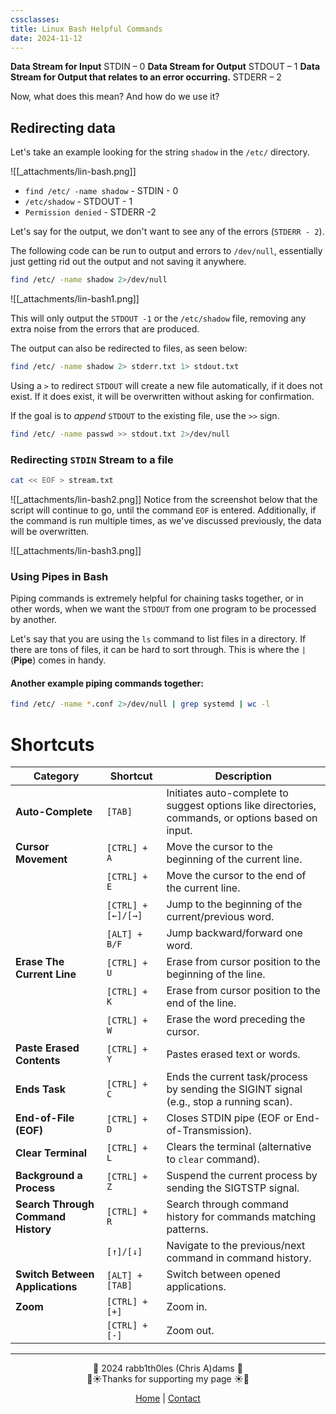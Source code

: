 ```yaml
---
cssclasses: 
title: Linux Bash Helpful Commands
date: 2024-11-12
---
```


**Data Stream for Input**
        STDIN – 0
**Data Stream for Output**
        STDOUT – 1
**Data Stream for Output that relates to an error occurring.**
        STDERR – 2

Now, what does this mean? And how do we use it?
## Redirecting data

Let's take an example looking for the string `shadow` in the `/etc/` directory. 

![[_attachments/lin-bash.png]]
* `find /etc/ -name shadow` - STDIN - 0
* `/etc/shadow` - STDOUT - 1
* `Permission denied` - STDERR -2

Let's say for the output, we don't want to see any of the errors (`STDERR - 2`).

The following code can be run to output and errors to `/dev/null`, essentially just getting rid out the output and not saving it anywhere.

```bash
find /etc/ -name shadow 2>/dev/null
```

![[_attachments/lin-bash1.png]]

This will only output the `STDOUT -1` or the `/etc/shadow` file, removing any extra noise from the errors that are produced.

The output can also be redirected to files, as seen below:

```bash
find /etc/ -name shadow 2> stderr.txt 1> stdout.txt
```

Using a `>` to redirect `STDOUT` will create a new file automatically, if it does not exist. If it does exist, it will be overwritten without asking for confirmation.

If the goal is to *append* `STDOUT` to the existing file, use the `>>` sign.

```bash
find /etc/ -name passwd >> stdout.txt 2>/dev/null
```

### Redirecting `STDIN` Stream to a file

```bash
cat << EOF > stream.txt
```

![[_attachments/lin-bash2.png]]
Notice from the screenshot below that the script will continue to go, until the command `EOF` is entered. Additionally, if the command is run multiple times, as we've discussed previously, the data will be overwritten.

![[_attachments/lin-bash3.png]]

<div class="neon-line"></div>

### Using Pipes in Bash

Piping commands is extremely helpful for chaining tasks together, or in other words, when we want the `STDOUT` from one program to be processed by another. 

Let's say that you are using the `ls` command to list files in a directory. If there are tons of files, it can be hard to sort through. This is where the `|` (**Pipe**) comes in handy.

#### Another example piping commands together:

```bash
find /etc/ -name *.conf 2>/dev/null | grep systemd | wc -l
```

# Shortcuts

|**Category**|**Shortcut**|**Description**|
|---|---|---|
|**Auto-Complete**|`[TAB]`|Initiates auto-complete to suggest options like directories, commands, or options based on input.|
|**Cursor Movement**|`[CTRL] + A`|Move the cursor to the beginning of the current line.|
||`[CTRL] + E`|Move the cursor to the end of the current line.|
||`[CTRL] + [←]/[→]`|Jump to the beginning of the current/previous word.|
||`[ALT] + B/F`|Jump backward/forward one word.|
|**Erase The Current Line**|`[CTRL] + U`|Erase from cursor position to the beginning of the line.|
||`[CTRL] + K`|Erase from cursor position to the end of the line.|
||`[CTRL] + W`|Erase the word preceding the cursor.|
|**Paste Erased Contents**|`[CTRL] + Y`|Pastes erased text or words.|
|**Ends Task**|`[CTRL] + C`|Ends the current task/process by sending the SIGINT signal (e.g., stop a running scan).|
|**End-of-File (EOF)**|`[CTRL] + D`|Closes STDIN pipe (EOF or End-of-Transmission).|
|**Clear Terminal**|`[CTRL] + L`|Clears the terminal (alternative to `clear` command).|
|**Background a Process**|`[CTRL] + Z`|Suspend the current process by sending the SIGTSTP signal.|
|**Search Through Command History**|`[CTRL] + R`|Search through command history for commands matching patterns.|
||`[↑]/[↓]`|Navigate to the previous/next command in command history.|
|**Switch Between Applications**|`[ALT] + [TAB]`|Switch between opened applications.|
|**Zoom**|`[CTRL] + [+]`|Zoom in.|
||`[CTRL] + [-]`|Zoom out.|

---
<div style="text-align: center;">
	<div class="gradient-text">👾 2024 rabb1th0les (Chris A)dams 👾</div> 
	🌴☀Thanks for supporting my page ☀🌴
	<nav>
		<ul style="list-style: none; padding: 0;">
			<div style="text-align: center;">
				<li><a href="index.html">Home</a> | <a href="Contact.html">Contact</a></li>
			</div>
		</ul>
	</nav>	
</div>